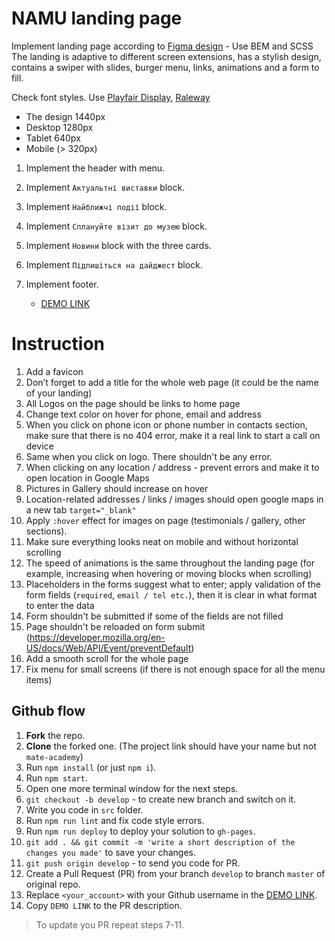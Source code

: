 # NAMU landing page
Implement landing page according to [Figma design](https://www.figma.com/file/HL3XGt5ZatvJoYBhOaWY5x/museum-prototype?node-id=323%3A1957) - Use BEM and SCSS
The landing is adaptive to different screen extensions, has a stylish design, contains a swiper with slides, burger menu, links, animations and a form to fill.

Check font styles. Use [Playfair Display](https://fonts.google.com/specimen/Playfair+Display?query=Playfair+Display), [Raleway](https://fonts.google.com/specimen/Raleway?query=Raleway)

- The design 1440px
- Desktop 1280px
- Tablet 640px
- Mobile (> 320px)

1. Implement the header with menu.
2. Implement `Актуальтні виставки` block.
3. Implement `Найближчі події` block.
4. Implement `Сплануйте візит до музею` block.
5. Implement `Новини` block with the three cards.
6. Implement `Підпишіться на дайджест` block.
7. Implement footer.

    - [DEMO LINK](https://PastolNapas.github.io/NAMU-landing/)
# Instruction  
1. Add a favicon
2. Don’t forget to add a title for the whole web page (it could be the name of your landing)
3. All Logos on the page should be links to home page
4. Change text color on hover for phone, email and address
5. When you click on phone icon or phone number in contacts section, make sure that there is no 404 error, make it a real link to start a call on device
6. Same when you click on logo. There shouldn't be any error.
7. When clicking on any location / address - prevent errors and make it to open location in Google Maps
8. Pictures in Gallery should increase on hover
9. Location-related addresses / links / images should open google maps in a new tab `target="_blank"`
10. Apply `:hover` effect for images on page (testimonials / gallery, other sections).
11. Make sure everything looks neat on mobile and without horizontal scrolling
12. The speed of animations is the same throughout the landing page (for example, increasing when hovering or moving blocks when scrolling)
13. Placeholders in the forms suggest what to enter; apply validation of the form fields (`required`, `email / tel etc.`), then it is clear in what format to enter the data
14. Form shouldn't be submitted if some of the fields are not filled
15. Page shouldn't be reloaded on form submit (https://developer.mozilla.org/en-US/docs/Web/API/Event/preventDefault)
16. Add a smooth scroll for the whole page
17. Fix menu for small screens (if there is not enough space for all the menu items)

## Github flow
1. **Fork** the repo.
2. **Clone** the forked one. (The project link should have your name but not `mate-academy`)
3. Run `npm install` (or just `npm i`).
4. Run `npm start`.
5. Open one more terminal window for the next steps.
6. `git checkout -b develop` - to create new branch and switch on it.
7. Write you code in `src` folder.
8. Run `npm run lint` and fix code style errors.
9. Run `npm run deploy` to deploy your solution to `gh-pages`.
10. `git add . && git commit -m 'write a short description of the changes you made'` to save your changes.
11. `git push origin develop` - to send you code for PR.
12. Create a Pull Request (PR) from your branch `develop` to branch `master` of original repo.
13. Replace `<your_account>` with your Github username in the
  [DEMO LINK](https://<your_account>.github.io/Museum_2/).
14. Copy `DEMO LINK` to the PR description.

> To update you PR repeat steps 7-11.

